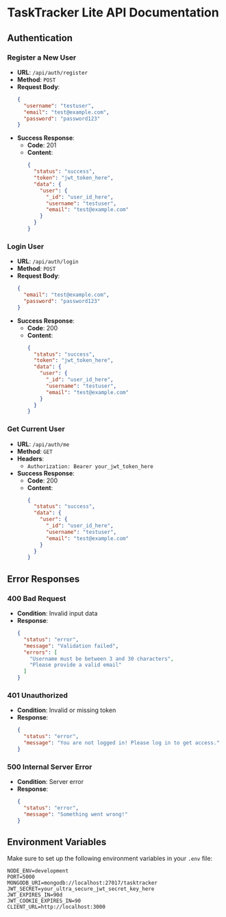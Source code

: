 # TaskTracker Lite API Documentation

## Authentication

### Register a New User
- **URL**: `/api/auth/register`
- **Method**: `POST`
- **Request Body**:
  ```json
  {
    "username": "testuser",
    "email": "test@example.com",
    "password": "password123"
  }
  ```
- **Success Response**:
  - **Code**: 201
  - **Content**:
    ```json
    {
      "status": "success",
      "token": "jwt_token_here",
      "data": {
        "user": {
          "_id": "user_id_here",
          "username": "testuser",
          "email": "test@example.com"
        }
      }
    }
    ```

### Login User
- **URL**: `/api/auth/login`
- **Method**: `POST`
- **Request Body**:
  ```json
  {
    "email": "test@example.com",
    "password": "password123"
  }
  ```
- **Success Response**:
  - **Code**: 200
  - **Content**:
    ```json
    {
      "status": "success",
      "token": "jwt_token_here",
      "data": {
        "user": {
          "_id": "user_id_here",
          "username": "testuser",
          "email": "test@example.com"
        }
      }
    }
    ```

### Get Current User
- **URL**: `/api/auth/me`
- **Method**: `GET`
- **Headers**:
  - `Authorization: Bearer your_jwt_token_here`
- **Success Response**:
  - **Code**: 200
  - **Content**:
    ```json
    {
      "status": "success",
      "data": {
        "user": {
          "_id": "user_id_here",
          "username": "testuser",
          "email": "test@example.com"
        }
      }
    }
    ```

## Error Responses

### 400 Bad Request
- **Condition**: Invalid input data
- **Response**:
  ```json
  {
    "status": "error",
    "message": "Validation failed",
    "errors": [
      "Username must be between 3 and 30 characters",
      "Please provide a valid email"
    ]
  }
  ```

### 401 Unauthorized
- **Condition**: Invalid or missing token
- **Response**:
  ```json
  {
    "status": "error",
    "message": "You are not logged in! Please log in to get access."
  }
  ```

### 500 Internal Server Error
- **Condition**: Server error
- **Response**:
  ```json
  {
    "status": "error",
    "message": "Something went wrong!"
  }
  ```

## Environment Variables

Make sure to set up the following environment variables in your `.env` file:

```
NODE_ENV=development
PORT=5000
MONGODB_URI=mongodb://localhost:27017/tasktracker
JWT_SECRET=your_ultra_secure_jwt_secret_key_here
JWT_EXPIRES_IN=90d
JWT_COOKIE_EXPIRES_IN=90
CLIENT_URL=http://localhost:3000
```
